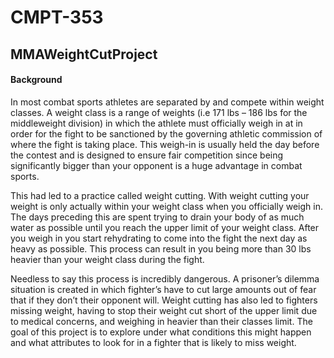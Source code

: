 # CMPT-353
## MMAWeightCutProject

#### Background

In	most	combat	sports	athletes	are	separated	by	and	compete	within	weight	classes.
A	weight	class	is	a	range	of	weights	(i.e	171	lbs	– 186	lbs	for	the	middleweight	division) in
which	the	athlete	must	officially	weigh	in	at	in	order	for	the	fight	to	be	sanctioned	by	the
governing	athletic	commission of	where	the	fight	is	taking	place.	This	weigh-in	is	usually
held	the	day	before	the	contest and	is	designed	to	ensure	fair competition	since	being
significantly	bigger	than	your	opponent	is	a	huge	advantage in	combat	sports.


This	had	led	to	a	practice	called	weight	cutting.	With	weight	cutting	your	weight	is
only	actually	within	your	weight	class	when	you	officially	weigh	in.		The	days	preceding	this
are	spent	trying	to	drain	your	body	of	as	much	water	as	possible	until	you	reach	the	upper
limit	of	your	weight	class.	After	you	weigh	in	you	start	rehydrating	to	come	into	the	fight	the
next	day	as	heavy	as	possible.	This	process	can	result	in	you	being	more	than	30	lbs	heavier
than	your	weight	class	during	the	fight.


Needless	to	say	this	process	is	incredibly	dangerous.	A	prisoner’s	dilemma	situation
is	created	in	which	fighter’s	have	to	cut	large	amounts	out	of	fear	that	if	they	don’t	their
opponent	will. Weight	cutting	has	also	led	to	fighters	missing	weight,	having	to	stop	their
weight	cut	short	of	the	upper	limit	due	to	medical	concerns,	and	weighing	in	heavier	than
their	classes	limit.	 The	goal	of	this	project	is	to	explore	under	what	conditions	this	might
happen	and	what	attributes	to	look	for	in	a	fighter	that	is	likely	to	miss	weight.
